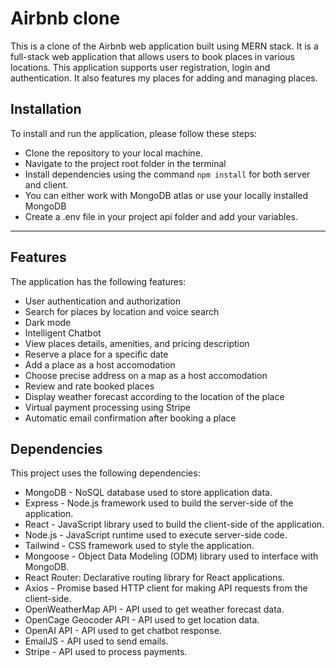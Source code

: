 # Airbnb clone

This is a clone of the Airbnb web application built using MERN stack. It is a full-stack web application that allows users to book places in various locations. This application supports user registration, login and authentication. It also features my places for adding and managing places.

## Installation

To install and run the application, please follow these steps:

- Clone the repository to your local machine.
- Navigate to the project root folder in the terminal
- Install dependencies using the command `npm install` for both server and client.
- You can either work with MongoDB atlas or use your locally installed MongoDB
- Create a .env file in your project api folder and add your variables.

---
## Features

The application has the following features:

- User authentication and authorization
- Search for places by location and voice search
- Dark mode
- Intelligent Chatbot
- View places details, amenities, and pricing description
- Reserve a place for a specific date
- Add a place as a host accomodation
- Choose precise address on a map as a host accomodation
- Review and rate booked places
- Display weather forecast according to the location of the place
- Virtual payment processing using Stripe
- Automatic email confirmation after booking a place

## Dependencies

This project uses the following dependencies:

- MongoDB - NoSQL database used to store application data.
- Express - Node.js framework used to build the server-side of the application.
- React - JavaScript library used to build the client-side of the application.
- Node.js - JavaScript runtime used to execute server-side code.
- Tailwind - CSS framework used to style the application.
- Mongoose - Object Data Modeling (ODM) library used to interface with MongoDB.
- React Router: Declarative routing library for React applications.
- Axios - Promise based HTTP client for making API requests from the client-side.
- OpenWeatherMap API - API used to get weather forecast data.
- OpenCage Geocoder API - API used to get location data.
- OpenAI API - API used to get chatbot response.
- EmailJS - API used to send emails.
- Stripe - API used to process payments.
